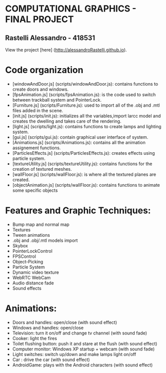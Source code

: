 **COMPUTATIONAL GRAPHICS - FINAL PROJECT**
================
Rastelli Alessandro - 418531
-----------------------

View the project [here] (http://alessandroRastelli.github.io).

Code organization
================
* [windowAndDoor.js] (scripts/windowAndDoor.js): contains functions to create doors and windows.
* [fpsAnimation.js] (scripts/fpsAnimation.js): is the code used to switch between trackball system and PointerLock.
* [Furniture.js] (scripts/Furniture.js): used to import all of the .obj and .mtl files added in the scene.
* [init.js] (scripts/init.js): initializes all the variables,import larcc model and creates the dwelling and takes care of the rendering.
* [light.js] (scripts/light.js): contains functions to create lamps and lighting system.
* [gui.js] (scripts/gui.js): contain graphical user interface of system.
* [Animations.js] (scripts/Animations.js): contains all the animation assignement functions.
* [ParticlesEffects.js] (scripts/ParticlesEffects.js): creates effects using particle system.
* [textureUtility.js] (scripts/textureUtility.js): contains functions for the creation of textured meshes.
* [wallFloor.js] (scripts/wallFloor.js): is where all the textured planes are created.
* [objectAnimation.js] (scripts/wallFloor.js): contains functions to animate some specific objects

Features and Graphic Techniques:
==================
* Bump map and normal map
* Textures
* Tween animations
* .obj and .obj/.mtl models import
* Skybox
* PointerLockControl
* FPSControl
* Object-Picking
* Particle System
* Dynamic video texture
* WebRTC WebCam
* Audio distance fade
* Sound effects

Animations:
==================
* Doors and handles: open/close (with sound effect)
* Windows and handles: open/close
* Television: turn it on/off and change tv channel (with sound fade)
* Cooker: light the fires
* Toilet flushing button: push it and stare at the flush (with sound effect)
* Computer monitor: Windows XP startup + webcam (with sound fade)
* Light switches: switch up/down and make lamps light on/off
* Car : drive the car (with sound effect)
* AndroidGame: plays with the Android characters (with sound effect)